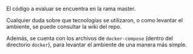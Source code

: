 El código a evaluar se encuentra en la rama master.

Cualquier duda sobre que tecnologías se utilizaron, o como levantar el ambiente,
se puede consultar la wiki del repo.

Además, se cuenta con los archivos de `docker-compose` (dentro del directorio
`docker`), para levantar el ambiente de una manera más simple.
